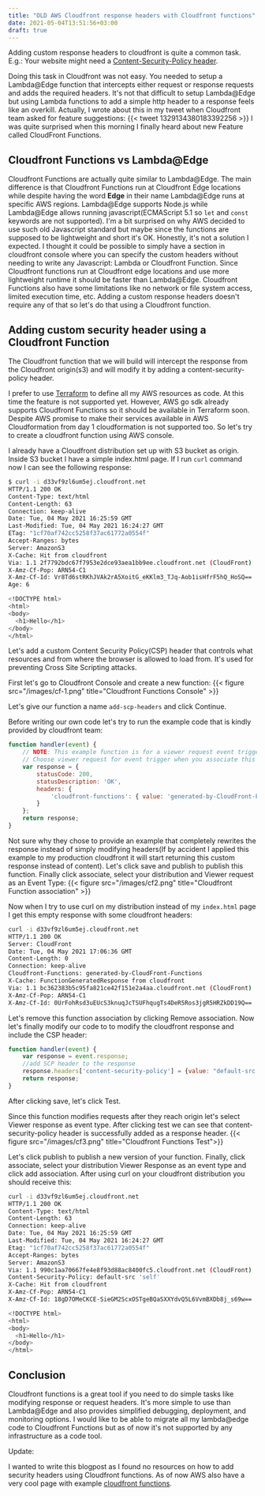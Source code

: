 ```yaml
---
title: "OLD AWS Cloudfront response headers with Cloudfront functions"
date: 2021-05-04T13:51:56+03:00
draft: true
---
```

Adding custom response headers to cloudfront is quite a common task. E.g.: Your website might need a [Content-Security-Policy header](https://developer.mozilla.org/en-US/docs/Web/HTTP/Headers/Content-Security-Policy).

Doing this task in Cloudfront was not easy. You needed to setup a Lambda@Edge function that intercepts either request or response requests and adds the required headers. It\'s not that difficult to setup Lambda@Edge but using Lambda functions to add a simple http header to a response feels like an overkill. Actually, I wrote about this in my tweet when Cloudfront team asked for feature suggestions:
{{< tweet 1329134380183392256 >}}
I was quite surprised when this morning I finally heard about new Feature called CloudFront Functions.

## Cloudfront Functions vs Lambda@Edge

Cloudfront Functions are actually quite similar to Lambda@Edge. The main difference is that Cloudfront Functions run at Cloudfront Edge locations while despite having the word **Edge** in their name Lambda@Edge runs at specific AWS regions.  Lambda@Edge supports Node.js  while Lambda@Edge allows running javascript(ECMAScript 5.1 so `let` and `const` keywords are not supported). I\'m a bit surprised on why AWS decided to use such old Javascript standard but maybe since the functions are supposed to be lightweight and short it\'s OK. Honestly, it\'s not a solution I expected. I thought it could be possible to simply have a section in cloudfront console where you can specify the custom headers without needing to write any Javascript: Lambda or Cloudfront Function. Since Cloudfront functions run at Cloudfront edge locations and use more lightweight runtime it should be faster than Lambda@Edge. Cloudfront Functions also have some limitations like no network or file system access, limited execution time, etc. Adding a custom response headers doesn\'t require any of that so let\'s do that using a Cloudfront function.

## Adding custom security header using a Cloudfront Function

The Cloudfront function that we will build will intercept the response from the Cloudfront origin(s3) and will modify it by adding a content-security-policy header.

I prefer to use [Terraform](https://www.terraform.io/) to define all my AWS resources as code. At this time the feature is not supported yet. However, AWS go sdk already supports Cloudfront Functions so it should be available in Terraform soon. Despite AWS promise to make their services available in AWS Cloudformation from day 1 cloudformation is not supported too. So let\'s try to create a cloudfront function using AWS console.

I already have a Cloudfront distribution set up with S3 bucket as origin. Inside S3 bucket I have a simple index.html page. If I run `curl` command now I can see the following response:
```sh
$ curl -i d33vf9zl6um5ej.cloudfront.net
HTTP/1.1 200 OK
Content-Type: text/html
Content-Length: 63
Connection: keep-alive
Date: Tue, 04 May 2021 16:25:59 GMT
Last-Modified: Tue, 04 May 2021 16:24:27 GMT
ETag: "1cf70af742cc5258f37ac61772a0554f"
Accept-Ranges: bytes
Server: AmazonS3
X-Cache: Hit from cloudfront
Via: 1.1 2f7792bdc67f7953e2dce93aea1bb9ee.cloudfront.net (CloudFront)
X-Amz-Cf-Pop: ARN54-C1
X-Amz-Cf-Id: Vr8Td6stRKhJVAk2rA5XoitG_eKKlm3_TJq-Aob1isHfrF5hQ_HoSQ==
Age: 6

<!DOCTYPE html>
<html>
<body>
  <h1>Hello</h1>
</body>
</html>
```

Let\'s add a custom Content Security Policy(CSP) header that controls what resources and from where the browser is allowed to load from. It\'s used for preventing Cross Site Scripting attacks.

First  let\'s go to Cloudfront Console and create a new function:
{{< figure src="/images/cf-1.png" title="Cloudfront Functions Console" >}}

Let\'s give our function a name `add-scp-headers` and click Continue.

Before writing our own code let\'s try to run the example code that is kindly provided by cloudfront team:

```js
function handler(event) {
    // NOTE: This example function is for a viewer request event trigger.
    // Choose viewer request for event trigger when you associate this function with a distribution.
    var response = {
        statusCode: 200,
        statusDescription: 'OK',
        headers: {
            'cloudfront-functions': { value: 'generated-by-CloudFront-Functions' }
        }
    };
    return response;
}
```

Not sure why they chose to provide an example that completely rewrites the response instead of simply modifying headers(If by accident I applied this example to my production cloudfront it will start returning this custom response instead of content). Let\'s click save and publish to publish this function. Finally click associate, select your distribution and Viewer request as an Event Type:
{{< figure src="/images/cf2.png" title="Cloudfront Function association" >}}

Now when I try to use curl on my distribution instead of my `index.html` page I get this empty response with some cloudfront headers:
```sh
curl -i d33vf9zl6um5ej.cloudfront.net
HTTP/1.1 200 OK
Server: CloudFront
Date: Tue, 04 May 2021 17:06:36 GMT
Content-Length: 0
Connection: keep-alive
Cloudfront-Functions: generated-by-CloudFront-Functions
X-Cache: FunctionGeneratedResponse from cloudfront
Via: 1.1 bc362383b5c95fa821ce42f151e2a4aa.cloudfront.net (CloudFront)
X-Amz-Cf-Pop: ARN54-C1
X-Amz-Cf-Id: 0UrFohRsd3uEUcS3knuqJcTSUFhqugTs4DeR5Ros3jgR5HRZkDD19Q==
```


Let\'s remove this function association by clicking Remove association.
Now let\'s finally modify our code to to modify the cloudfront response and include the CSP header:

```js
function handler(event) {
    var response = event.response;
    //add SCP header to the response
    response.headers['content-security-policy'] = {value: "default-src 'self'"};
    return response;
}
```

 After clicking save, let's click Test.

 Since this function modifies requests after they reach origin let's select Viewer response as event type. After clicking test we can see that content-security-policy header is successfully added as a response header.
{{< figure src="/images/cf3.png" title="Cloudfront Functions Test">}}

Let\'s click publish to publish a new version of your function. Finally, click associate, select your distribution Viewer Response as an event type and click add association. After using curl on your cloudfront distribution you should receive this:
```sh
curl -i d33vf9zl6um5ej.cloudfront.net
HTTP/1.1 200 OK
Content-Type: text/html
Content-Length: 63
Connection: keep-alive
Date: Tue, 04 May 2021 16:25:59 GMT
Last-Modified: Tue, 04 May 2021 16:24:27 GMT
Etag: "1cf70af742cc5258f37ac61772a0554f"
Accept-Ranges: bytes
Server: AmazonS3
Via: 1.1 990c1aa70667fe4e8f93d88ac8400fc5.cloudfront.net (CloudFront)
Content-Security-Policy: default-src 'self'
X-Cache: Hit from cloudfront
X-Amz-Cf-Pop: ARN54-C1
X-Amz-Cf-Id: 18gD7OMeCKCE-SieGM2ScxOSTgeBQaSXXYdvQ5L6VvmBXDb8j_s69w==

<!DOCTYPE html>
<html>
<body>
  <h1>Hello</h1>
</body>
</html>
```

## Conclusion

Cloudfront functions is a great tool if you need to do simple tasks like modifying response or request headers. It\'s more simple to use than Lambda@Edge and also provides simplified debugging, deployment, and monitoring options. I would like to be able to migrate all my lambda@edge code to Cloudfront Functions but as of now it\'s not supported by any infrastructure as a code tool.

Update:

I wanted to write this blogpost as I found no resources on how to add security headers using Cloudfront functions. As of now AWS also have a very cool page with example [cloudfront functions](https://docs.aws.amazon.com/AmazonCloudFront/latest/DeveloperGuide/functions-example-code.html).
